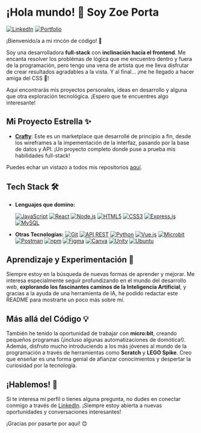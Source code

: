 # ¡Hola mundo! 👋 Soy Zoe Porta

[![LinkedIn](https://img.shields.io/badge/LinkedIn-%230077B5.svg?style=for-the-badge&logo=linkedin&logoColor=white)](https://www.linkedin.com/in/zoeporta/)
[![Portfolio](https://img.shields.io/badge/Portfolio-%23000000.svg?style=for-the-badge&logoColor=%23fff&labelColor=%23000&link=https%3A%2F%2Fzoecodes.me%2F%23%2F)](https://zoecodes.me/#/)

¡Bienvenido/a a mi rincón de código! 🚀

Soy una desarrolladora **full-stack** con **inclinación hacia el frontend**. Me encanta resolver los problémas de lógica que me encuentro dentro y fuera de la programación, pero tengo una vena de artista que me lleva disfrutar de crear resultados agradables a la vista. Y al final... ¡me he llegado a hacer amiga del CSS 🤭!

Aquí encontrarás mis proyectos personales, ideas en desarrollo y alguna que otra exploración tecnológica. ¡Espero que te encuentres algo interesante!

## Mi Proyecto Estrella ✨

*   [**Crafty**](https://github.com/ZoePorta/Crafty): Este es un marketplace que desarrollé de principio a fin, desde los wireframes a la impementación de la interfaz, pasando por la base de datos y API. ¡Un proyecto completo donde puse a prueba mis habilidades full-stack!

Puedes echar un vistazo a todos mis repositorios [aquí](https://github.com/ZoePorta?tab=repositories).

## Tech Stack 🛠️



*   **Lenguajes que domino:**

    [![JavaScript](https://img.shields.io/badge/JavaScript-%23F7DF1E.svg?style=for-the-badge&logo=javascript&logoColor=black)](https://www.javascript.com/)
    [![React](https://img.shields.io/badge/React-%2320232a.svg?style=for-the-badge&logo=react&logoColor=%2361DAFB)](https://react.dev/)
    [![Node.js](https://img.shields.io/badge/Node.js-%23339933.svg?style=for-the-badge&logo=nodedotjs&logoColor=white)](https://nodejs.org/en/)
    [![HTML5](https://img.shields.io/badge/HTML5-%23E34F26.svg?style=for-the-badge&logo=html5&logoColor=white)](https://www.w3.org/html/)
    [![CSS3](https://img.shields.io/badge/CSS3-%231572B6.svg?style=for-the-badge&logo=css3&logoColor=white)](https://www.w3.org/Style/CSS/current-work)
    [![Express.js](https://img.shields.io/badge/Express.js-%23000000.svg?style=for-the-badge&logo=express&logoColor=%23FFF)](https://expressjs.com/)
    [![MySQL](https://img.shields.io/badge/MySQL-%23005C84.svg?style=for-the-badge&logo=mysql&logoColor=white)](https://www.mysql.com/)

*   **Otras Tecnologías:**
     [![Git](https://img.shields.io/badge/Git-%23F05032.svg?style=for-the-badge&logo=git&logoColor=white)](https://git-scm.com/)
    [![API REST](https://img.shields.io/badge/API--REST-%23EA7A0C?style=for-the-badge&logoColor=white&labelColor=%231E1F29)](https://en.wikipedia.org/wiki/Representational_state_transfer)
    [![Python](https://img.shields.io/badge/Python-%233776AB.svg?style=for-the-badge&logo=python&logoColor=white)](https://www.python.org/)
    [![Vue.js](https://img.shields.io/badge/Vue.js-%2342b883.svg?style=for-the-badge&logo=vue.js&logoColor=white)](https://vuejs.org/)
    [![Microbit](https://img.shields.io/badge/Microbit-000000?style=for-the-badge&logo=microbit&logoColor=white)](https://microbit.org/)
    [![Postman](https://img.shields.io/badge/Postman-%23FF6C37.svg?style=for-the-badge&logo=postman&logoColor=white)](https://www.postman.com/)
    [![npm](https://img.shields.io/badge/NPM-%23CB3837.svg?style=for-the-badge&logo=npm&logoColor=white)](https://www.npmjs.com/)
    [![Figma](https://img.shields.io/badge/Figma-%23F24E1E.svg?style=for-the-badge&logo=figma&logoColor=white)](https://www.figma.com/)
    [![Canva](https://img.shields.io/badge/Canva-%2300C4CC.svg?style=for-the-badge&logo=Canva&logoColor=white)](https://www.canva.com/)
    [![Unity](https://img.shields.io/badge/Unity-%23222c37.svg?style=for-the-badge&logo=unity&logoColor=white)](https://unity.com/)
    [![Ubuntu](https://img.shields.io/badge/Ubuntu-%23E95420.svg?style=for-the-badge&logo=ubuntu&logoColor=white)](https://ubuntu.com/)


   


## Aprendizaje y Experimentación 🧪

Siempre estoy en la búsqueda de nuevas formas de aprender y mejorar. Me interesa especialmente seguir profundizando en el mundo del desarrollo web, **explorando los fascinantes caminos de la Inteligencia Artificial**, y gracias a la ayuda de una herramienta de IA, he podido redactar este README para mostrarte un poco más sobre mí.

## Más allá del Código 💡

También he tenido la oportunidad de trabajar con **micro:bit**, creando pequeños programas (¡incluso algunas automatizaciones de domótica!). Además, disfruto mucho introduciendo a los más jóvenes al mundo de la programación a través de herramientas como **Scratch** y **LEGO Spike**. Creo que enseñar es una forma genial de afianzar conocimientos y despertar la curiosidad por la tecnología.

## ¡Hablemos! 💬

Si te interesa mi perfil o tienes alguna pregunta, no dudes en conectar conmigo a través de [LinkedIn](https://www.linkedin.com/in/zoeporta/). ¡Siempre estoy abierta a nuevas oportunidades y conversaciones interesantes!

¡Gracias por pasarte por aquí! 😊

<!--
**ZoePorta/ZoePorta** is a ✨ _special_ ✨ repository because its `README.md` (this file) appears on your GitHub profile.

Here are some ideas to get you started:

- 🔭 I’m currently working on ...
- 🌱 I’m currently learning ...
- 👯 I’m looking to collaborate on ...
- 🤔 I’m looking for help with ...
- 💬 Ask me about ...
- 📫 How to reach me: ...
- 😄 Pronouns: ...
- ⚡ Fun fact: ...
-->
